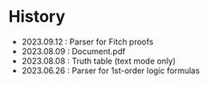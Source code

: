 # History

* 2023.09.12 : Parser for Fitch proofs
* 2023.08.09 : Document.pdf
* 2023.08.08 : Truth table (text mode only)
* 2023.06.26 : Parser for 1st-order logic formulas